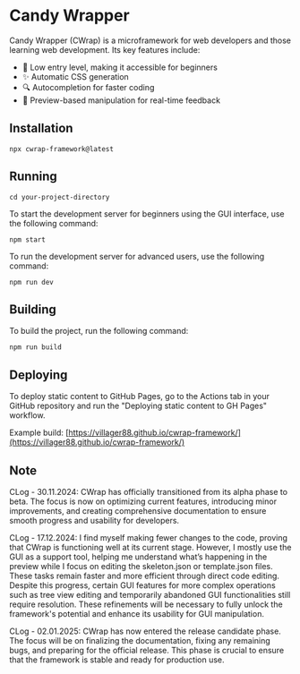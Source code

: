 # Candy Wrapper

Candy Wrapper (CWrap) is a microframework for web developers and those learning web development. Its key features include:

- 👶 Low entry level, making it accessible for beginners
- ✨ Automatic CSS generation
- 🔍 Autocompletion for faster coding
- 👀 Preview-based manipulation for real-time feedback

## Installation

`npx cwrap-framework@latest`

## Running

`cd your-project-directory`

To start the development server for beginners using the GUI interface, use the following command:

`npm start`

To run the development server for advanced users, use the following command:

`npm run dev`

## Building

To build the project, run the following command:

`npm run build`

## Deploying

To deploy static content to GitHub Pages, go to the Actions tab in your GitHub repository and run the "Deploying static content to GH Pages" workflow.

Example build: [https://villager88.github.io/cwrap-framework/](https://villager88.github.io/cwrap-framework/)

## Note

CLog - 30.11.2024:
CWrap has officially transitioned from its alpha phase to beta. The focus is now on optimizing current features, introducing minor improvements, and creating comprehensive documentation to ensure smooth progress and usability for developers.

CLog - 17.12.2024:
I find myself making fewer changes to the code, proving that CWrap is functioning well at its current stage. However, I mostly use the GUI as a support tool, helping me understand what’s happening in the preview while I focus on editing the skeleton.json or template.json files. These tasks remain faster and more efficient through direct code editing.
Despite this progress, certain GUI features for more complex operations such as tree view editing and temporarily abandoned GUI functionalities  still require resolution. These refinements will be necessary to fully unlock the framework's potential and enhance its usability for GUI manipulation.

CLog - 02.01.2025:
CWrap has now entered the release candidate phase. The focus will be on finalizing the documentation, fixing any remaining bugs, and preparing for the official release. This phase is crucial to ensure that the framework is stable and ready for production use.
